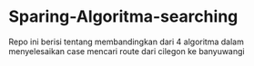 # Sparing-Algoritma-searching
Repo ini berisi tentang membandingkan dari 4 algoritma dalam menyelesaikan case mencari route dari cilegon ke banyuwangi
